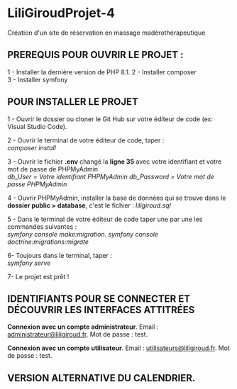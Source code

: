 # LiliGiroudProjet-4
Création d'un site de réservation en massage madérothérapeutique 

## PREREQUIS POUR OUVRIR LE PROJET : 
1 - Installer la dernière version de PHP 8.1. 
2 - Installer composer   
3 - Installer symfony   


## POUR INSTALLER LE PROJET 
1 - Ouvrir le dossier ou cloner le Git Hub sur votre éditeur de code (ex: Visual Studio Code).  

2 - Ouvrir le terminal de votre éditeur de code, taper :  
    *composer install* 

3 - Ouvrir le fichier __.env__ changé la __ligne 35__ avec votre identifiant et votre mot de passe de PHPMyAdmin   
    *db_User = Votre identifiant PHPMyAdmin*
    *db_Password = Votre mot de passe PHPMyAdmin*

4 - Ouvrir PHPMyAdmin, installer la base de données qui se trouve dans le __dossier public > database__, c'est le fichier : *liligiroud.sql*   

5 - Dans le terminal de votre éditeur de code taper une par une les commandes suivantes :   
    *symfony console make:migration*. 
    *symfony console doctrine:migrations:migrate*

6- Toujours dans le terminal, taper :  
    *symfony serve*

7- Le projet est prêt !   


## IDENTIFIANTS POUR SE CONNECTER ET DÉCOUVRIR LES INTERFACES ATTITRÉES
__Connexion avec un compte administrateur__. 
Email : administrateur@liligiroud.fr. 
Mot de passe : test. 

__Connexion avec un compte utilisateur__. 
Email : utilisateurs@liligiroud.fr. 
Mot de passe : test. 


## VERSION ALTERNATIVE DU CALENDRIER. 
